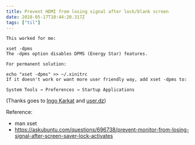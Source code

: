 ```yaml
---
title: Prevent HDMI from losing signal after lock/blank screen
date: 2018-05-17T10:44:20.317Z
tags: ["til"]
---
```

```
This worked for me:

xset -dpms
The -dpms option disables DPMS (Energy Star) features.

For permanent solution:

echo "xset -dpms" >> ~/.xinitrc
If it doesn't work or want more user friendly way, add xset -dpms to:

System Tools → Preferences → Startup Applications
```

(Thanks goes to [Ingo Karkat] and [user.dz])


Reference: 
- man xset
- https://askubuntu.com/questions/696738/prevent-monitor-from-losing-signal-after-screen-saver-lock-activates


[Ingo Karkat]: https://askubuntu.com/users/72217/ingo-karkat
[user.dz]: https://askubuntu.com/users/26246/user-dz
